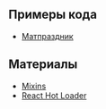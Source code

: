 
Примеры кода
--

- [Матпраздник](https://github.com/matprazdnik/matprazdnik)


Материалы
---

- [Mixins](http://pomax.github.io/?#gh-weblog-1420592591221)
- [React Hot Loader](https://github.com/gaearon/react-hot-loader)
